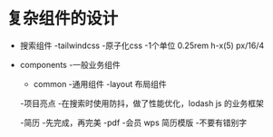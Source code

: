 # 复杂组件的设计

- 搜索组件
 -tailwindcss
   -原子化css
   -1个单位 0.25rem
    h-x(5)  px/16/4

 - components
   -一般业务组件
   - common
     -通用组件
    -layout  布局组件    

   -项目亮点
    -在搜索时使用防抖，做了性能优化，lodash js 的业务框架 


   -简历
     -先完成，再完美
     -pdf
     -会员 wps 简历模版
     -不要有错别字 